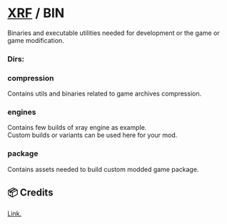 # [XRF](https://github.com/xray-forge/stalker-xrf-engine) / BIN

Binaries and executable utilities needed for development or the game or game modification.

### Dirs:

### compression

Contains utils and binaries related to game archives compression.

### engines

Contains few builds of xray engine as example. <br/>
Custom builds or variants can be used here for your mod.

### package

Contains assets needed to build custom modded game package.

## 📦 Credits

[Link.](https://xray-forge.github.io/stalker-xrf-book/CREDITS.html)
